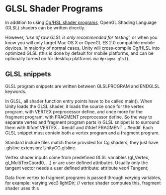 GLSL Shader Programs
====================


In addition to using [Cg/HSL shader programs](SL-ShaderPrograms.md), OpenGL Shading Language (GLSL) shaders can be written directly.

However, _'use of raw GLSL is only recommended for testing_', or when you know you will only target Mac OS X or OpenGL ES 2.0 compatible mobile devices. In majority of normal cases, Unity will cross-compile Cg/HLSL into optimized GLSL (this is done by default for mobile platforms, and can be optionally turned on for desktop platforms via `#pragma glsl`).

GLSL snippets
-------------


GLSL program snippets are written between <span class=component>GLSLPROGRAM</span> and <span class=component>ENDGLSL</span> keywords.

In GLSL, all shader function entry points have to be called <span class=component>main()</span>. When Unity loads the GLSL shader, it loads the source once for the vertex program, with <span class=component>VERTEX</span> preprocessor define, and once more for the fragment program, with <span class=component>FRAGMENT</span> preprocessor define. So the way to separate vertex and fragment program parts in GLSL snippet is to surround them with <span class=component>#ifdef VERTEX</span> .. <span class=component>#endif</span> and <span class=component>#ifdef FRAGMENT</span> .. <span class=component>#endif</span>. Each GLSL snippet must contain both a vertex program and a fragment program.

Standard include files match those provided for Cg shaders; they just have <span class=component>.glslinc</span> extension: <span class=component>UnityCG.glslinc</span>.

Vertex shader inputs come from predefined GLSL variables (gl_Vertex, gl_MultiTexCoord0, ...) or are user defined attributes. Usually only the tangent vector needs a user defined attribute:
    attribute vec4 Tangent;

Data from vertex to fragment programs is passed through _varying_ variables, for example:
    varying vec3 lightDir; // vertex shader computes this, fragment shader uses this

